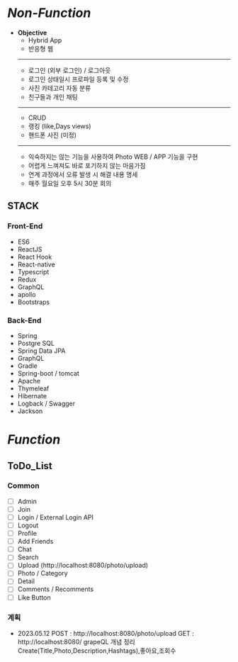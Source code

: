# **_Non-Function_**

- **Objective**
  - Hybrid App
  - 반응형 웹
  ***
  - 로그인 (외부 로그인) / 로그아웃
  - 로그인 상태일시 프로파일 등록 및 수정
  - 사진 카테고리 자동 분류
  - 친구들과 개인 채팅
  ***
  - CRUD
  - 랭킹 (like,Days views)
  - 핸드폰 사진 (미정)
  ***
  - 익숙하지는 않는 기능을 사용하여 Photo WEB / APP 기능을 구현
  - 어렵게 느껴져도 바로 포기하지 않는 마음가짐
  - 연계 과정에서 오류 발생 시 해결 내용 명세
  - 매주 월요일 오후 5시 30분 회의

## STACK

### Front-End

- ES6
- ReactJS
- React Hook
- React-native
- Typescript
- Redux
- GraphQL
- apollo
- Bootstraps

### Back-End

- Spring
- Postgre SQL
- Spring Data JPA
- GraphQL
- Gradle
- Spring-boot / tomcat
- Apache
- Thymeleaf
- Hibernate
- Logback / Swagger
- Jackson

# _Function_

## ToDo_List

### Common

- [ ] Admin
- [ ] Join
- [ ] Login / External Login API
- [ ] Logout
- [ ] Profile
- [ ] Add Friends
- [ ] Chat
- [ ] Search
- [ ] Upload (http://localhost:8080/photo/upload)
- [ ] Photo / Category
- [ ] Detail
- [ ] Comments / Recomments
- [ ] Like Button

### 계획

- 2023.05.12
  POST : http://localhost:8080/photo/upload
  GET : http://localhost:8080/
  grapeQL 개념 정리
  Create(Title,Photo,Description,Hashtags),좋아요,조회수
